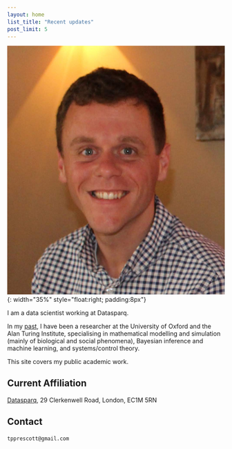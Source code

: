 ```yaml
---
layout: home
list_title: "Recent updates"
post_limit: 5
---
```


![TPP](assets/images/tpp.jpg){: width="35%" style="float:right; padding:8px"}

I am a data scientist working at Datasparq.

In my [past](/about), I have been a researcher
at the University of Oxford and the Alan Turing Institute,
specialising in
mathematical modelling and simulation
(mainly of biological and social phenomena),
Bayesian inference and machine learning,
and systems/control theory.

This site covers my public academic work.

## Current Affiliation

[Datasparq](https://datasparq.ai), 29 Clerkenwell Road, London, EC1M 5RN

## Contact

`tpprescott@gmail.com`
